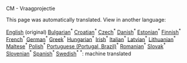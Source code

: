 <p> CM - Vraagprojectie </p>

This page was automatically translated. View in another language:

[English](en-CM-Demand-projection) (original) [Bulgarian](bg-CM-Demand-projection)<sup>\*</sup> [Croatian](hr-CM-Demand-projection)<sup>\*</sup> [Czech](cs-CM-Demand-projection)<sup>\*</sup> [Danish](da-CM-Demand-projection)<sup>\*</sup>  [Estonian](et-CM-Demand-projection)<sup>\*</sup> [Finnish](fi-CM-Demand-projection)<sup>\*</sup> [French](fr-CM-Demand-projection)<sup>\*</sup> [German](de-CM-Demand-projection)<sup>\*</sup> [Greek](el-CM-Demand-projection)<sup>\*</sup> [Hungarian](hu-CM-Demand-projection)<sup>\*</sup> [Irish](ga-CM-Demand-projection)<sup>\*</sup> [Italian](it-CM-Demand-projection)<sup>\*</sup> [Latvian](lv-CM-Demand-projection)<sup>\*</sup> [Lithuanian](lt-CM-Demand-projection)<sup>\*</sup> [Maltese](mt-CM-Demand-projection)<sup>\*</sup> [Polish](pl-CM-Demand-projection)<sup>\*</sup> [Portuguese (Portugal, Brazil)](pt-CM-Demand-projection)<sup>\*</sup> [Romanian](ro-CM-Demand-projection)<sup>\*</sup> [Slovak](sk-CM-Demand-projection)<sup>\*</sup> [Slovenian](sl-CM-Demand-projection)<sup>\*</sup> [Spanish](es-CM-Demand-projection)<sup>\*</sup> [Swedish](sv-CM-Demand-projection)<sup>\*</sup>
<sup>\*</sup>: machine translated
